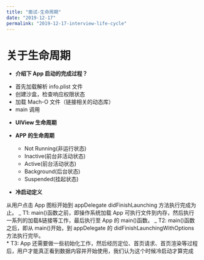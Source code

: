```yaml
---
title: "面试-生命周期"
date: "2019-12-17"
permalink: "2019-12-17-interview-life-cycle"
---
```


# 关于生命周期

- **介绍下 App 启动的完成过程？**

* 首先加载解析 info.plist 文件
* 创建沙盒，检查响应权限状态
* 加载 Mach-O 文件（链接相关的动态库）
* main 调用

- **UIView 生命周期**

- **APP 的生命周期**

  - Not Running(非运行状态)
  - Inactive(前台非活动状态)
  - Active(前台活动状态)
  - Background(后台状态)
  - Suspended(挂起状态)

- **冷启动定义**

从用户点击 App 图标开始到 appDelegate didFinishLaunching 方法执行完成为止。
_ T1: main()函数之前，即操作系统加载 App 可执行文件到内存，然后执行一系列的加载&链接等工作，最后执行至 App 的 main()函数。
_ T2: main()函数之后，即从 main()开始，到 appDelegate 的 didFinishLaunchingWithOptions 方法执行完毕。  
 \* T3: App 还需要做一些初始化工作，然后经历定位、首页请求、首页渲染等过程后，用户才能真正看到数据内容并开始使用，我们认为这个时候冷启动才算完成
